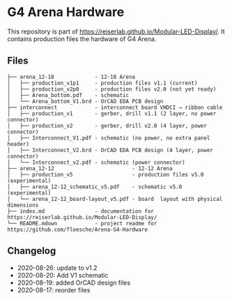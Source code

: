 # G4 Arena Hardware

This repository is part of <https://reiserlab.github.io/Modular-LED-Display/>. It contains production files the hardware of G4 Arena.


## Files

```
├── arena_12-18             - 12-18 Arena
│   ├── production_v1p1     - production files v1.1 (current)
│   ├── production_v2p0     - production files v2.0 (not yet ready)
│   ├── Arena_bottom.pdf    - schematic
│   └── Arena_bottom_V1.brd - OrCAD EDA PCB design
├── interconnect            - interconnect board VHDCI → ribbon cable
│   ├── production_v1       - gerber, drill v1.1 (2 layer, no power connector)
│   ├── production_v2       - gerber, drill v2.0 (4 layer, power connector)
│   ├── Interconnect_V1.pdf - schematic (no power, no extra panel header)
│   ├── Interconnect_V2.brd - OrCAD EDA PCB design (4 layer, power connector)
│   └── Interconnect_v2.pdf - schematic (power connector)
├── arena_12-12                         - 12-12 Arena
│   ├── production_v5                   - production files v5.0 (experimental)
│   ├── arena_12-12_schematic_v5.pdf    - schematic v5.0 (experimental)
│   └── arena_12-12_board-layout_v5.pdf - board  layout with physical dimensions
├── index.md                - documentation for https://reiserlab.github.io/Modular-LED-Display/
└── README.mdown            - project readme for https://github.com/floesche/Arena-G4-Hardware
```

## Changelog

- 2020-08-26: update to v1.2
- 2020-08-20: Add V1 schematic
- 2020-08-19: added OrCAD design files
- 2020-08-17: reorder files